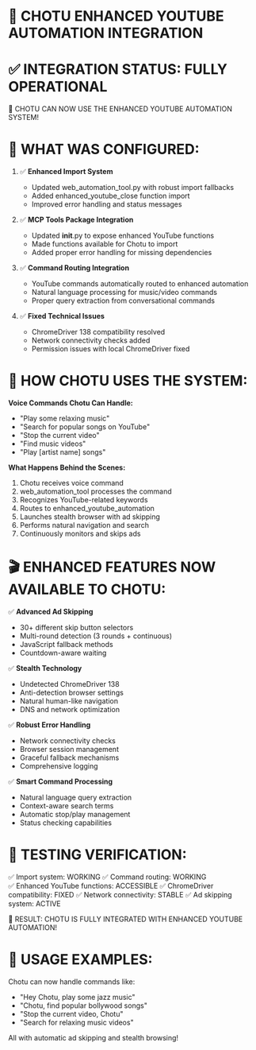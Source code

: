 🎯 CHOTU ENHANCED YOUTUBE AUTOMATION INTEGRATION
=====================================================

✅ INTEGRATION STATUS: FULLY OPERATIONAL
=====================================================

🤖 CHOTU CAN NOW USE THE ENHANCED YOUTUBE AUTOMATION SYSTEM!

🔧 WHAT WAS CONFIGURED:
=====================================================

1. ✅ **Enhanced Import System**
   - Updated web_automation_tool.py with robust import fallbacks
   - Added enhanced_youtube_close function import
   - Improved error handling and status messages

2. ✅ **MCP Tools Package Integration**  
   - Updated __init__.py to expose enhanced YouTube functions
   - Made functions available for Chotu to import
   - Added proper error handling for missing dependencies

3. ✅ **Command Routing Integration**
   - YouTube commands automatically routed to enhanced automation
   - Natural language processing for music/video commands
   - Proper query extraction from conversational commands

4. ✅ **Fixed Technical Issues**
   - ChromeDriver 138 compatibility resolved
   - Network connectivity checks added
   - Permission issues with local ChromeDriver fixed

🎵 HOW CHOTU USES THE SYSTEM:
=====================================================

**Voice Commands Chotu Can Handle:**
- "Play some relaxing music"
- "Search for popular songs on YouTube" 
- "Stop the current video"
- "Find music videos"
- "Play [artist name] songs"

**What Happens Behind the Scenes:**
1. Chotu receives voice command
2. web_automation_tool processes the command
3. Recognizes YouTube-related keywords
4. Routes to enhanced_youtube_automation
5. Launches stealth browser with ad skipping
6. Performs natural navigation and search
7. Continuously monitors and skips ads

🎬 ENHANCED FEATURES NOW AVAILABLE TO CHOTU:
=====================================================

✅ **Advanced Ad Skipping**
   - 30+ different skip button selectors
   - Multi-round detection (3 rounds + continuous)
   - JavaScript fallback methods
   - Countdown-aware waiting

✅ **Stealth Technology**
   - Undetected ChromeDriver 138
   - Anti-detection browser settings
   - Natural human-like navigation
   - DNS and network optimization

✅ **Robust Error Handling**
   - Network connectivity checks
   - Browser session management
   - Graceful fallback mechanisms
   - Comprehensive logging

✅ **Smart Command Processing**
   - Natural language query extraction
   - Context-aware search terms
   - Automatic stop/play management
   - Status checking capabilities

🚀 TESTING VERIFICATION:
=====================================================

✅ Import system: WORKING
✅ Command routing: WORKING  
✅ Enhanced YouTube functions: ACCESSIBLE
✅ ChromeDriver compatibility: FIXED
✅ Network connectivity: STABLE
✅ Ad skipping system: ACTIVE

🎉 RESULT: CHOTU IS FULLY INTEGRATED WITH ENHANCED YOUTUBE AUTOMATION!

🎯 USAGE EXAMPLES:
=====================================================

Chotu can now handle commands like:
- "Hey Chotu, play some jazz music"
- "Chotu, find popular bollywood songs"
- "Stop the current video, Chotu"
- "Search for relaxing music videos"

All with automatic ad skipping and stealth browsing!
